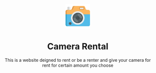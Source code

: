 <br />
<div align="center">
  <a href="https://github.com/kmvishnu625/camera">
    <img src="/static/assets/images/camera.png" alt="Logo" width="80" height="80">
  </a>

<h1 align="center">Camera Rental</h1>

  <p align="center">
   This is a  website deigned to rent or be a renter and give your camera for rent for certain amount you choose
</div>
